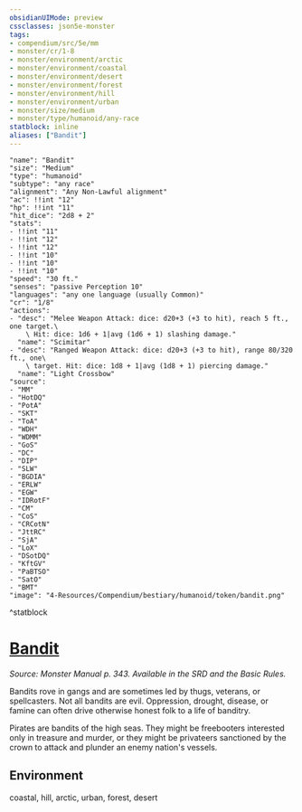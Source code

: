 ```yaml
---
obsidianUIMode: preview
cssclasses: json5e-monster
tags:
- compendium/src/5e/mm
- monster/cr/1-8
- monster/environment/arctic
- monster/environment/coastal
- monster/environment/desert
- monster/environment/forest
- monster/environment/hill
- monster/environment/urban
- monster/size/medium
- monster/type/humanoid/any-race
statblock: inline
aliases: ["Bandit"]
---
```

```statblock
"name": "Bandit"
"size": "Medium"
"type": "humanoid"
"subtype": "any race"
"alignment": "Any Non-Lawful alignment"
"ac": !!int "12"
"hp": !!int "11"
"hit_dice": "2d8 + 2"
"stats":
- !!int "11"
- !!int "12"
- !!int "12"
- !!int "10"
- !!int "10"
- !!int "10"
"speed": "30 ft."
"senses": "passive Perception 10"
"languages": "any one language (usually Common)"
"cr": "1/8"
"actions":
- "desc": "Melee Weapon Attack: dice: d20+3 (+3 to hit), reach 5 ft., one target.\
    \ Hit: dice: 1d6 + 1|avg (1d6 + 1) slashing damage."
  "name": "Scimitar"
- "desc": "Ranged Weapon Attack: dice: d20+3 (+3 to hit), range 80/320 ft., one\
    \ target. Hit: dice: 1d8 + 1|avg (1d8 + 1) piercing damage."
  "name": "Light Crossbow"
"source":
- "MM"
- "HotDQ"
- "PotA"
- "SKT"
- "ToA"
- "WDH"
- "WDMM"
- "GoS"
- "DC"
- "DIP"
- "SLW"
- "BGDIA"
- "ERLW"
- "EGW"
- "IDRotF"
- "CM"
- "CoS"
- "CRCotN"
- "JttRC"
- "SjA"
- "LoX"
- "DSotDQ"
- "KftGV"
- "PaBTSO"
- "SatO"
- "BMT"
"image": "4-Resources/Compendium/bestiary/humanoid/token/bandit.png"
```
^statblock
# [Bandit](4-Resources/Compendium/bestiary/humanoid/bandit.md)
*Source: Monster Manual p. 343. Available in the SRD and the Basic Rules.*  

Bandits rove in gangs and are sometimes led by thugs, veterans, or spellcasters. Not all bandits are evil. Oppression, drought, disease, or famine can often drive otherwise honest folk to a life of banditry.

Pirates are bandits of the high seas. They might be freebooters interested only in treasure and murder, or they might be privateers sanctioned by the crown to attack and plunder an enemy nation's vessels.



## Environment

coastal, hill, arctic, urban, forest, desert